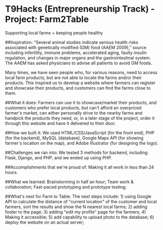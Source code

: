 # T9Hacks (Entrepreneurship Track) - Project: Farm2Table

Supporting local farms + keeping people healthy

##Inspiration:
“Several animal studies indicate serious health risks associated with genetically modified (GM) food (AAEM 2009),” source including infertility, immune problems, accelerated aging, faulty insulin regulation, and changes in major organs and the gastrointestinal system. The AAEM has asked physicians to advise all patients to avoid GM foods.

Many times, we have seen people who, for various reasons, need to access local farm products, but are not able to locate the farms and/or their products. This inspired us to develop a website where farmers can register and showcase their products, and customers can find the farms close to them.

##What it does:
Farmers can use it to showcase/market their products, and customers who prefer local products, but can't afford an overpriced farmer's market, can either personally drive to the nearby farms and handpick the products they need, or, in a later stage of the project, order it through this website and have it delivered to their door.

##How we built it:
We used HTML/CSS/JavaScript (for the front end), PHP (for the backend), MySQL (database), Google Maps API (for showing farmer's location on the map), and Adobe Illustrator (for designing the logo).

##Challenges we ran into:
We tested 3 methods for backend, including Flask, Django, and PHP, and we ended up using PHP.

##Accomplishments that we're proud of:
Making it all work in less than 24 hours.

##What we learned:
Brainstorming in half an hour; Team work & collaboration; Fast-paced prototyping and prototype testing;

##What's next for Farm to Table:
The next steps include: 1) using Google API to calculate the distance of "current location" of the customer and local farmers, sort the results and show the N nearest local farms; 2) adding footer to the page; 3) adding "edit my profile" page for the farmers; 4) Making it accessible; 5) add capability to upload photo to the database; 6) deploy the website on an actual server;
